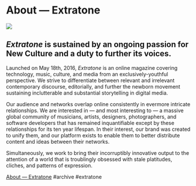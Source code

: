 # About — Extratone

![](About%20%E2%80%94%20Extratone/SYiu70i.jpg)
## *Extratone* is sustained by an ongoing passion for New Culture and a duty to further its voices.

Launched on May 18th, 2016, *Extratone* is an online magazine covering technology, music, culture, and media from an exclusively-youthful perspective. We strive to differentiate between relevant and irrelevant contemporary discourse, editorially, and further the newborn movement sustaining inclutterable and substantial storytelling in digital media.

Our audience and networks overlap online consistently in evermore intricate relationships. We are interested in — and most interesting to — a massive global community of musicians, artists, designers, photographers, and software developers that has remained inquantifiable except by these relationships for its ten year lifespan. In their interest, our brand was created to unify them, and our platform exists to enable them to better distribute content and ideas between their networks.

Simultaneously, we work to bring their incorruptibly innovative output to the attention of a world that is troublingly obsessed with stale platitudes, cliches, and patterns of expression.

[About — Extratone](https://extratone.com/about) #archive #extratone